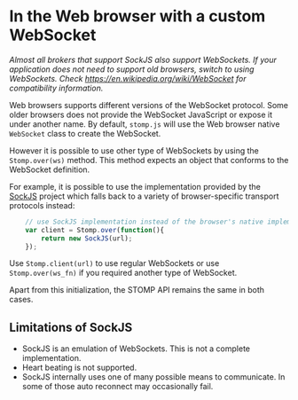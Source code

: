 # In the Web browser with a custom WebSocket

_Almost all brokers that support SockJS also support WebSockets. If your
application does not need to support old browsers, switch to using
WebSockets. Check https://en.wikipedia.org/wiki/WebSocket for compatibility 
information._

Web browsers supports different versions of the WebSocket protocol. Some 
older browsers does not provide the WebSocket JavaScript or expose it 
under another name. By default, `stomp.js` will use the Web browser native 
`WebSocket` class to create the WebSocket.

However it is possible to use other type of WebSockets by using the 
`Stomp.over(ws)` method. This method expects an object that conforms 
to the WebSocket definition.

For example, it is possible to use the implementation provided by the 
[SockJS](https://github.com/sockjs/sockjs-client) project which falls 
back to a variety of browser-specific transport protocols instead:

```javascript
    // use SockJS implementation instead of the browser's native implementation
    var client = Stomp.over(function(){
        return new SockJS(url);
    });
```
    
Use `Stomp.client(url)` to use regular WebSockets or use `Stomp.over(ws_fn)` 
if you required another type of WebSocket.

Apart from this initialization, the STOMP API remains the same in both cases.

## Limitations of SockJS

* SockJS is an emulation of WebSockets. This is not a complete implementation.
* Heart beating is not supported.
* SockJS internally uses one of many possible means to communicate. In some of
  those auto reconnect may occasionally fail.
  

